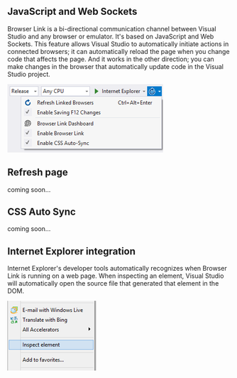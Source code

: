 <properties
	pageTitle="Browser Link"
	description="Visual Studio creates a bi-directional web socket channel to any browser or emulator. That socket is called Browser Link."
	slug="browser-link"
	keywords="browserlink, web socket, browsersync"
/>

## JavaScript and Web Sockets
Browser Link is a bi-directional communication channel between Visual Studio and any browser or emulator. It's based on JavaScript and Web Sockets. This feature allows Visual Studio to automatically initiate actions in connected browsers; it can automatically reload the page when you change code that affects the page.  And it works in the other direction; you can make changes in the browser that automatically update code in the Visual Studio project.

![Browser Link menu](_assets/browserlink-menu.png)

## Refresh page
coming soon...

## CSS Auto Sync
coming soon...

## Internet Explorer integration
Internet Explorer's developer tools automatically recognizes when Browser Link is running on a web page. When inspecting an element, Visual Studio will automatically open the source file that generated
that element in the DOM.

![Internet Explorer Integration](_assets/browserlink-ie-integration.png)